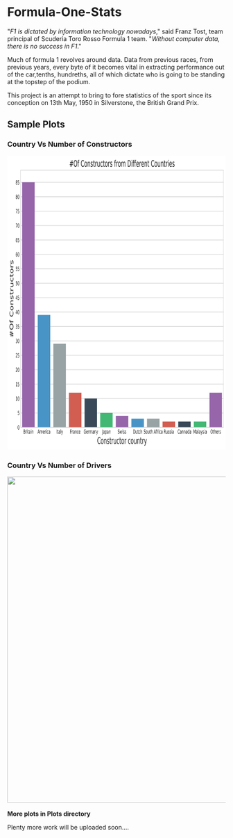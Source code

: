 # Formula-One-Stats

"*F1 is dictated by information technology nowadays*," said Franz Tost, team principal of Scuderia Toro Rosso Formula 1 team. 
"*Without computer data, there is no success in F1*."

Much of formula 1 revolves around data. Data from previous races, from previous years, every byte of it becomes vital in extracting
performance out of the car,tenths, hundreths, all of which dictate who is going to be standing at the topstep of the podium.

This project is an attempt to bring to fore statistics of the sport since its conception on 13th May, 1950 in Silverstone, the British Grand Prix.



## Sample Plots
### Country Vs Number of Constructors
<p align="center">
  <img height="676" width="627" src="https://github.com/BornInWater/Formula-One-Stats/blob/master/Plots/Constructors.png">
  </p>

### Country Vs Number of Drivers
<p align="center">
  <img height="750" width="728" src="https://github.com/BornInWater/Formula-One-Stats/blob/master/Plots/Drivers.png">
  </p>


**More plots in Plots directory**

Plenty more work will be uploaded soon....
